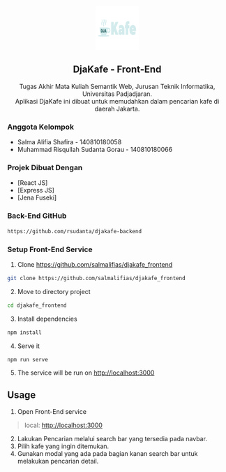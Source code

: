 <!-- PROJECT LOGO -->
<br />
<p align="center">
  <a href="https://github.com/salmalifias/djakafe_frontend">
    <img src="https://github.com/salmalifias/djakafe_frontend/blob/main/src/logo/logo.png" alt="Logo" width="100" height="100">
  </a>

  <h2 align="center">DjaKafe - Front-End</h2>
<p align="center">
    Tugas Akhir Mata Kuliah Semantik Web, Jurusan Teknik Informatika, Universitas Padjadjaran.
    <br />
    Aplikasi DjaKafe ini dibuat untuk memudahkan dalam pencarian kafe di daerah Jakarta.
    <br />
</p>

### Anggota Kelompok
* Salma Alifia Shafira - 140810180058
* Muhammad Risqullah Sudanta Gorau - 140810180066
 
### Projek Dibuat Dengan
* [React JS]
* [Express JS]
* [Jena Fuseki]

### Back-End GitHub
```sh
https://github.com/rsudanta/djakafe-backend
```

### Setup Front-End Service
1. Clone https://github.com/salmalifias/djakafe_frontend
```sh
git clone https://github.com/salmalifias/djakafe_frontend
```
2. Move to directory project
```sh
cd djakafe_frontend
```
3. Install dependencies
```sh
npm install
```
4. Serve it
```sh
npm run serve
```
5. The service will be run on [http://localhost:3000](http://localhost:3000)

## Usage
1. Open Front-End service 
> local: [http://localhost:3000](http://localhost:3000) <br>
2. Lakukan Pencarian melalui search bar yang tersedia pada navbar.
3. Pilih kafe yang ingin ditemukan.
4. Gunakan modal yang ada pada bagian kanan search bar untuk melakukan pencarian detail.

